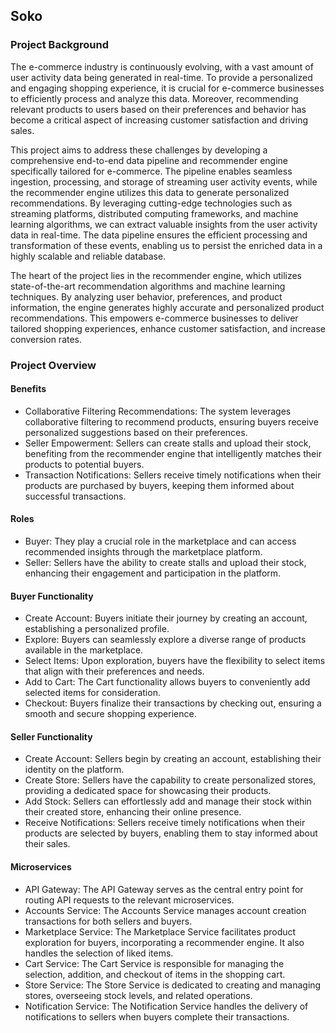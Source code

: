 ## Soko
### Project Background
The e-commerce industry is continuously evolving, with a vast amount of user activity data being generated in real-time. To provide a personalized and engaging shopping experience, it is crucial for e-commerce businesses to efficiently process and analyze this data. Moreover, recommending relevant products to users based on their preferences and behavior has become a critical aspect of increasing customer satisfaction and driving sales. 

This project aims to address these challenges by developing a comprehensive end-to-end data pipeline and recommender engine specifically tailored for e-commerce. The pipeline enables seamless ingestion, processing, and storage of streaming user activity events, while the recommender engine utilizes this data to generate personalized recommendations. By leveraging cutting-edge technologies such as streaming platforms, distributed computing frameworks, and machine learning algorithms, we can extract valuable insights from the user activity data in real-time. The data pipeline ensures the efficient processing and transformation of these events, enabling us to persist the enriched data in a highly scalable and reliable database.

The heart of the project lies in the recommender engine, which utilizes state-of-the-art recommendation algorithms and machine learning techniques. By analyzing user behavior, preferences, and product information, the engine generates highly accurate and personalized product recommendations. This empowers e-commerce businesses to deliver tailored shopping experiences, enhance customer satisfaction, and increase conversion rates.

### Project Overview
#### Benefits
* Collaborative Filtering Recommendations: The system leverages collaborative filtering to recommend products, ensuring buyers receive personalized suggestions based on their preferences.
* Seller Empowerment: Sellers can create stalls and upload their stock, benefiting from the recommender engine that intelligently matches their products to potential buyers.
* Transaction Notifications: Sellers receive timely notifications when their products are purchased by buyers, keeping them informed about successful transactions.

#### Roles
* Buyer: They play a crucial role in the marketplace and can access recommended insights through the marketplace platform.
* Seller: Sellers have the ability to create stalls and upload their stock, enhancing their engagement and participation in the platform.

#### Buyer Functionality
* Create Account: Buyers initiate their journey by creating an account, establishing a personalized profile.
* Explore: Buyers can seamlessly explore a diverse range of products available in the marketplace.
* Select Items: Upon exploration, buyers have the flexibility to select items that align with their preferences and needs.
* Add to Cart: The Cart functionality allows buyers to conveniently add selected items for consideration.
* Checkout: Buyers finalize their transactions by checking out, ensuring a smooth and secure shopping experience.

#### Seller Functionality
* Create Account: Sellers begin by creating an account, establishing their identity on the platform.
* Create Store: Sellers have the capability to create personalized stores, providing a dedicated space for showcasing their products.
* Add Stock: Sellers can effortlessly add and manage their stock within their created store, enhancing their online presence.
* Receive Notifications: Sellers receive timely notifications when their products are selected by buyers, enabling them to stay informed about their sales.

#### Microservices
* API Gateway: The API Gateway serves as the central entry point for routing API requests to the relevant microservices.
* Accounts Service: The Accounts Service manages account creation transactions for both sellers and buyers.
* Marketplace Service: The Marketplace Service facilitates product exploration for buyers, incorporating a recommender engine. It also handles the selection of liked items.
* Cart Service: The Cart Service is responsible for managing the selection, addition, and checkout of items in the shopping cart.
* Store Service: The Store Service is dedicated to creating and managing stores, overseeing stock levels, and related operations.
* Notification Service: The Notification Service handles the delivery of notifications to sellers when buyers complete their transactions.


[//]: # (![High Level Architecture]&#40;data/soko.png&#41;)
